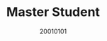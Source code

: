 ---
name: Zefan Qu
title: Master Student
email: qzf@tongji.edu.cn
website: 
note:
category: Master Students
photo: "/images/people/enrolled/master/QuZeFan.jpg" 
date: 20010101
---